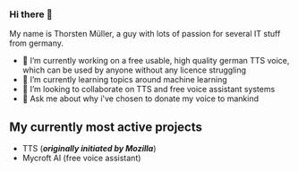 ### Hi there 👋

My name is Thorsten Müller, a guy with lots of passion for several IT stuff from germany.

- 🔭 I’m currently working on a free usable, high quality german TTS voice, which can be used by anyone without any licence struggling
- 🌱 I’m currently learning topics around machine learning
- 👯 I’m looking to collaborate on TTS and free voice assistant systems
- 💬 Ask me about why i've chosen to donate my voice to mankind

## My currently most active projects

* TTS (___originally initiated by Mozilla___)
* Mycroft AI (free voice assistant)

<!--
**thorstenMueller/thorstenMueller** is a ✨ _special_ ✨ repository because its `README.md` (this file) appears on your GitHub profile.

Here are some ideas to get you started:


- 🤔 I’m looking for help with ...

- 📫 How to reach me: ...
- 😄 Pronouns: ...
- ⚡ Fun fact: ...
-->
